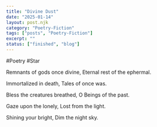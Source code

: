 ```yaml
---
title: "Divine Dust"
date: "2025-01-14"
layout: post.njk
category: "Poetry-Fiction"
tags: ["posts", "Poetry-Fiction"]
excerpt: ""
status: ["finished", "blog"]
---
```


#Poetry #Star

Remnants of gods once divine,
Eternal rest of the ephermal.

Immortalized in death,
Tales of once was.

Bless the creatures breathed,
O Beings of the past.

Gaze upon the lonely,
Lost from the light.

Shining your bright,
Dim the night sky.